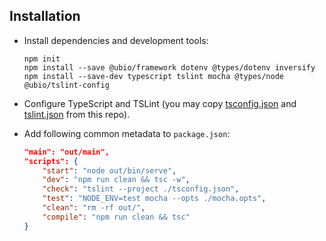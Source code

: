 ## Installation

- Install dependencies and development tools:

    ```
    npm init
    npm install --save @ubio/framework dotenv @types/dotenv inversify
    npm install --save-dev typescript tslint mocha @types/node @ubio/tslint-config
    ```

- Configure TypeScript and TSLint (you may copy [tsconfig.json](../tsconfig.json) and [tslint.json](../tslint.json) from this repo).

- Add following common metadata to `package.json`:

    ```json
    "main": "out/main",
    "scripts": {
        "start": "node out/bin/serve",
        "dev": "npm run clean && tsc -w",
        "check": "tslint --project ./tsconfig.json",
        "test": "NODE_ENV=test mocha --opts ./mocha.opts",
        "clean": "rm -rf out/",
        "compile": "npm run clean && tsc"
    }
    ```
